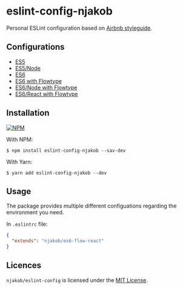 
# eslint-config-njakob

Personal ESLint configuration based on [Airbnb styleguide][airbnb-javascript].

## Configurations

* [ES5](/es5.js)
* [ES5/Node](/es5-node.js)
* [ES6](/es6.js)
* [ES6 with Flowtype](/es6-flow.js)
* [ES6/Node with Flowtype](/es6-flow-node.js)
* [ES6/React with Flowtype](/es6-flow-react.js)

## Installation

[![NPM][npm-install-image]][npm]

With NPM:

```
$ npm install eslint-config-njakob --sav-dev
```

With Yarn:

```
$ yarn add eslint-config-njakob --dev
```

## Usage  

The package provides multiple different configuations regarding the environment you need.

In `.eslintrc` file:
```json
{
  "extends": "njakob/es6-flow-react"
}
```

## Licences

`njakob/eslint-config` is licensed under the [MIT License][licence].

[licence]: LICENSE
[airbnb-javascript]: https://github.com/airbnb/javascript
[npm]: https://nodei.co/npm/eslint-config-njakob/
[npm-install-image]: https://nodei.co/npm/eslint-config-njakob.png?downloads=true
[npm-status-image]: https://img.shields.io/npm/v/eslint-config-njakob.svg
